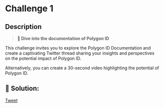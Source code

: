 # Challenge 1

## Description

> **🤿 Dive into the documentation of Polygon ID**

This challenge invites you to explore the Polygon ID Documentation and create a captivating Twitter thread sharing your insights and perspectives on the potential impact of Polygon ID. 

Alternatively, you can create a 30-second video highlighting the potential of Polygon ID.

## 📝 Solution:

[Tweet](https://twitter.com/stefanlatinovic/status/1675693875329916928)